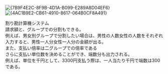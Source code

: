 ![{7B9F4E2C-8F9B-4D1A-B099-E289A8D04EF6}](https://github.com/user-attachments/assets/42decbb6-67f7-48bb-aabe-879bcdba9b32)![{4AC1B9E2-CB61-4910-8617-064B0CF8A491}](https://github.com/user-attachments/assets/a409ca86-fab4-45e2-9366-bce52ea3fc44)

割り勘計算機システム<br>
請求額と、グループでの分割もできる。<br>
例えば、男女別グループで分割したい場合は、男性の人数女性の人数をそれぞれ入力すると、男性一人分女性一人分の金額が出る。<br>
また、支払い倍率は二グループでの倍率である<br>
さらに支払い単位数を決めることができ、端数分も出力される。<br>
例えば、単位を千円として、3300円支払う際は、一人当たり千円で端数は300である。
